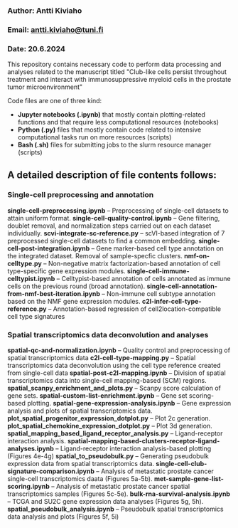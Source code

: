 ### Author: Antti Kiviaho
### Email: antti.kiviaho@tuni.fi
### Date: 20.6.2024
This repository contains necessary code to perform data processing and analyses related to the manuscript titled 
"Club-like cells persist throughout treatment and interact with immunosuppressive myeloid cells in the prostate tumor microenvironment"

Code files are one of three kind: 
- **Jupyter notebooks (.ipynb)** that mostly contain plotting-related functions and that require less computational resources (notebooks)
- **Python (.py)** files that mostly contain code related to intensive computational tasks run on more resources (scripts)
- **Bash (.sh)** files for submitting jobs to the slurm resource manager (scripts)

## A detailed description of file contents follows: 

### Single-cell preprocessing and annotation 
**single-cell-preprocessing.ipynb** – Preprocessing of single-cell datasets to attain uniform format.
**single-cell-quality-control.ipynb** – Gene filtering, doublet removal, and normalization steps carried out on each dataset individually.
**scvi-integrate-sc-reference.py** – scVI-based integration of 7 preprocessed single-cell datasets to find a common embedding.
**single-cell-post-integration.ipynb** – Gene marker-based cell type annotation on the integrated dataset. Removal of sample-specfic clusters.
**nmf-on-celltype.py** – Non-negative matrix factorization-based annotation of cell type-specific gene expression modules.
**single-cell-immune-celltypist.ipynb** – Celltypist-based annotation of cells annotated as immune cells on the previous round (broad annotation).
**single-cell-annotation-from-nmf-best-iteration.ipynb** – Non-immune cell subtype annotation based on the NMF gene expression modules.
**c2l-infer-cell-type-reference.py** – Annotation-based regression of cell2location-compatible cell type signatures

### Spatial transcriptomics data deconvolution and analyses
**spatial-qc-and-normalization.ipynb** – Quality control and preprocessing of spatial transcriptomics data
**c2l-cell-type-mapping.py** – Spatial transcriptomics data deconvolution using the cell type reference created from single-cell data
**spatial-post-c2l-mapping.ipynb** – Division of spatial transcriptomics data into single-cell mapping-based (SCM) regions.
**spatial_scanpy_enrichment_and_plots.py** – Scanpy score calculation of gene sets.
**spatial-custom-list-enrichment.ipynb** – Gene set scoring-based plotting.
**spatial-gene-expression-analysis.ipynb** – Gene expression analysis and plots of spatial transcriptomics data.
**plot_spatial_progenitor_expression_dotplot.py** – Plot 2c generation.
**plot_spatial_chemokine_expression_dotplot.py** – Plot 3d generation.
**spatial_mapping_based_ligand_receptor_analysis.py** – Ligand-receptor interaction analysis.
**spatial-mapping-based-clusters-receptor-ligand-analyses.ipynb** – Ligand-receptor interaction analysis-based plotting (Figures 4e-4g)
**spatial_to_pseudobulk.py** – Generating pseudobulk expression data from spatial transcriptomics data.
**single-cell-club-signature-comparison.ipynb** – Analysis of metastatic prostate cancer single-cell transcriptomics daata (Figures 5a-5b).
**met-sample-gene-list-scoring.ipynb** – Analysis of metastatic prostate cancer spatial transcriptomics samples (Figures 5c-5e).
**bulk-rna-survival-analysis.ipynb** – TCGA and SU2C gene expression data analyses (Figures 5g, 5h).
**spatial_pseudobulk_analysis.ipynb** – Pseudobulk spatial transcriptomics data analysis and plots (Figures 5f, 5i)